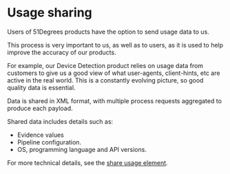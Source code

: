 # Usage sharing

Users of 51Degrees products have the option to send usage data to us.

This process is very important to us, as well as to users, as it is
used to help improve the accuracy of our products.

For example, our Device Detection product relies on usage data from
customers to give us a good view of what user-agents, client-hints, etc
are active in the real world.
This is a constantly evolving picture, so good quality data is
essential.

Data is shared in XML format, with multiple process requests aggregated
to produce each payload.

Shared data includes details such as:

- Evidence values
- Pipeline configuration.
- OS, programming language and API versions.

For more technical details, see the
[share usage element](../pipeline-elements/usage-sharing-element.md).
